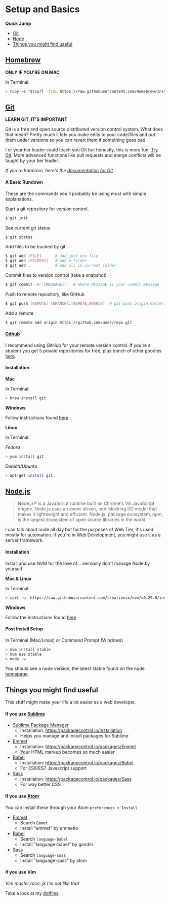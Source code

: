 # Setup and Basics

**Quick Jump**

* [Git](#git)
* [Node](#node)
* [Things you might find useful](#helpful-things)

## [Homebrew](http://brew.sh/)

**ONLY IF YOU'RE ON MAC**

In Terminal:

```bash
> ruby -e "$(curl -fsSL https://raw.githubusercontent.com/Homebrew/install/master/install)"
```

<a name="git"><a/>
## [Git](https://git-scm.com/)

**LEARN GIT, IT'S IMPORTANT**

Git is a free and open source distributed version control system. What does
that mean? Pretty much it lets you make edits to your code/files and put them
under versions so you can revert them if something goes bad.

I or your tier leader could teach you Git but honestly, this is more fun:
[Try Git](https://try.github.io/levels/1/challenges/1). More advanced functions
like pull requests and merge conflicts will be taught by your tier leader.

*If you're hardcore, here's the
[documentation for Git](https://git-scm.com/documentation)*

#### A Basic Rundown
These are the commands you'll probably be using most with simple explanations.

Start a git repository for version control.
```bash
$ git init
```

See current git status
```bash
$ git status
```

Add files to be tracked by git
```bash
$ git add [FILE]      # add just one file
$ git add [FOLDERS]   # add a folder
$ git add .           # add all in current folder
```

Commit files to version control (take a snapshot)
```bash
$ git commit -m '[MESSAGE]'   # where MESSAGE is your commit message
```

Push to remote repository, like GitHub
```bash
$ git push [REMOTE] [BRANCH]:[REMOTE_BRANCH]  # git push origin master:master
```

Add a remote
```bash
$ git remote add origin https://github.com/user/repo.git
```

<a name="github"><a/>
#### [Github](https://github.com)

I recommend using GitHub for your remote version control. If you're a student
you get 5 private repositories for free, plus bunch of other goodies
[here](https://education.github.com/).

<a name="git-installation"><a/>
#### Installation

**Mac**

In Terminal:

```bash
> brew install git
```

**Windows**

Follow instructions found [here](http://msysgit.github.io)

**Linux**

In Terminal:

*Fedora*

```bash
> yum install git
```

*Debian/Ubuntu*

```bash
> apt-get install git
```

<a name="node"><a/>
## [Node.js](https://nodejs.org/en/)

> Node.js® is a JavaScript runtime built on Chrome's V8 JavaScript engine.
> Node.js uses an event-driven, non-blocking I/O model that makes it
> lightweight and efficient. Node.js' package ecosystem, npm, is the largest
> ecosystem of open source libraries in the world.

I can talk about node all day but for the purposes of Web Tier, it's used
mostly for automation. If you're in Web Development, you might use it as a
server framework.

<a name="node-installation"><a/>
#### Installation

Install and use NVM for the love of... seirously don't manage Node by yourself

**Mac & Linux**

In Terminal:

```bash
> curl -o- https://raw.githubusercontent.com/creationix/nvm/v0.29.0/install.sh | bash
```

**Windows**

Follow the instructions found
[here](https://github.com/coreybutler/nvm-windows)

#### Post Install Setup

In Terminal (Mac/Linux) or Command Prompt (Windows)

```bash
> nvm install stable
> nvm use stable
> node -v
```

You should see a node version, the latest stable found on the node
[homepage](https://nodejs.org/en/).

<a name="helpful-things"><a/>
## Things you might find useful

This stuff might make your life a lot easier as a web developer.

<a name="helpful-sublime"><a/>
#### If you use [Sublime](http://www.sublimetext.com/)

- [Sublime Package Manager](https://packagecontrol.io/)
    - Installation: https://packagecontrol.io/installation
    - Helps you manage and install packages for Sublime
- [Emmet](http://emmet.io/)
    - Installation: https://packagecontrol.io/packages/Emmet
    - Your HTML markup becomes so much easier
- [Babel](https://babeljs.io/)
    - Installation: https://packagecontrol.io/packages/Babel
    - For ES6/ES7 Javascript support
- [Sass](http://sass-lang.com/)
    - Installation: https://packagecontrol.io/packages/Sass
    - For way better CSS

<a name="helpful-atom"><a/>
#### If you use [Atom](https://atom.io/)

You can install these through your Atom `preferences > Install`

- [Emmet](http://emmet.io/)
    - Search `Emmet`
    - Install "emmet" by emmetio
- [Babel](https://babeljs.io/)
    - Search `language-babel`
    - Install "language-babel" by gandm
- [Sass](http://sass-lang.com/)
    - Search `language-sass`
    - Install "language-sass" by atom

<a name="helpful-vim"><a/>
#### If you use Vim

*Vim master race, jk I'm not like that*

Take a look at my [dotfiles](https://github.com/cle1994/dotfiles).
